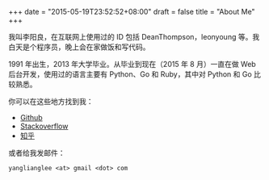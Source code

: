 +++
date = "2015-05-19T23:52:52+08:00"
draft = false
title = "About Me"
+++

我叫李阳良，在互联网上使用过的 ID 包括 DeanThompson，leonyoung 等。我白天是个程序员，晚上会在家做饭和写代码。

1991 年出生，2013 年大学毕业。从毕业到现在（2015 年 8 月）一直在做 Web 后台开发，使用过的语言主要有 Python、Go 和 Ruby，其中对 Python 和 Go 比较熟悉。

你可以在这些地方找到我：

* [Github](https://github.com/DeanThompson)
* [Stackoverflow](http://stackoverflow.com/users/1461780/leon-young)
* [知乎](http://www.zhihu.com/people/leonyoung)

或者给我发邮件：

`yanglianglee <at> gmail <dot> com`
